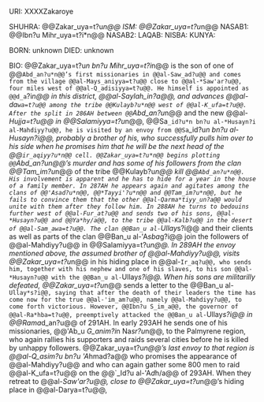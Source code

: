 URI: XXXXZakaroye

SHUHRA: @@Zakar_uya=t?u*n@@
ISM: @@Zakar_uya=t?u*n@@
NASAB1: @@Ibn?u Mihr_uya=t?i*n@@
NASAB2:
LAQAB:
NISBA:
KUNYA:

BORN: unknown
DIED: unknown

BIO: @@Zakar_uya=t?u*n bn?u Mihr_uya=t?i*n@@ is the son of one of @@`Abd_an?u*n@@’s first missionaries in @@al-Saw_ad?u@@ and comes from the village @@al-Mays_aniyya=t?u@@ close to @@al-*Saw'ar?u@@, four miles west of @@al-Q_adisiyya=t?u@@. He himself is appointed as @@d_a`?i*n@@ in this district, @@al-*Sayla*h_in?a@@, and advances @@al-da`wa=t?u@@ among the tribe @@Kulayb?u*n@@ west of @@al-K_ufa=t?u@@. After the split in 286AH between @@`Abd_an?u*n@@ and the new @@al-*Hujja=t?u@@ in @@Salamiyya=t?u*n@@, @@Sa`_id?u*n bn?u al-*Husayn?i al-Mahdiyy?u@@, he is visited by an envoy from @@Sa`_id?u*n bn?u al-*Husayn?i@@, probably a brother of his, who successfully pulls him over to his side when he promises him that he will be the next head of the @@`ir_aqiyy?u*n@@ cell. @@Zakar_uya=t?u*n@@ begins plotting @@`Abd_an?u*n@@’s murder and has some of his followers from the clan @@Tam_im?u*n@@ of the tribe @@Kulayb?u*n@@ kill @@`Abd_an?u*n@@. His involvement is apparent and he has to hide for a year in the house of a family member. In 287AH he appears again and agitates among the clans of @@'Asad?u*n@@, @@*Tayyi'?u*n@@ and @@Tam_im?u*n@@, but he fails to convince them that the other @@al-Qarma*tiyy_un?a@@ would unite with them after they follow him. In 288AH he turns to bedouins further west of @@al-Fur_at?u@@ and sends two of his sons, @@al-*Husayn?u@@ and @@Ya*hy/a@@, to the tribe @@al-Kalb?u@@ in the desert of @@al-Sam_awa=t?u@@. The clan @@Ban_u al-`Ullay*s?i@@ and their clients as well as parts of the clan @@Ban_u al-'A*sba*g?i@@ join the followers of @@al-Mahdiyy?u@@ in @@Salamiyya=t?u*n@@. In 289AH the envoy mentioned above, the assumed brother of @@al-Mahdiyy?u@@, visits @@Zakar_uya=t?u*n@@ in his hiding place in @@al-`Ir_aq?u@@, who sends him, together with his nephew and one of his slaves, to his son @@al-*Husayn?u@@ with the @@Ban_u al-`Ullay*s?i@@. When his sons are militarilly defeated, @@Zakar_uya=t?u*n@@ sends a letter to the @@Ban_u al-`Ullay*s?i@@, saying that after the death of their leaders the time has come now for the true @@al-'im_am?u@@, namely @@al-Mahdiyy?u@@, to come forth victorious. However, @@Ibn?u S_im_a@@, the governor of @@al-Ra*hba=t?u@@, preemptively attacked the @@Ban_u al-`Ullay*s?i@@ in @@Rama*d_an?u@@ of 291AH. In early 293AH he sends one of his missionaries, @@'Ab_u *G_anim?i*n Na*sr?u*n@@, to the Palmyrene region, who again rallies his supporters and raids several cities before he is killed by unhappy followers. @@Zakar_uya=t?u*n@@’s last envoy to that region is @@al-Q_asim?u bn?u 'A*hmad?a@@ who promises the appearance of @@al-Mahdiyy?u@@ and who can again gather some 800 men to raid @@al-K_ufa=t?u@@ on the @@`_Id?u al-'A*d*h/a@@ of 293AH. When they retreat to @@al-*Saw'ar?u@@, close to @@Zakar_uya=t?u*n@@’s hiding place in @@al-Darya=t?u@@,
